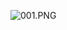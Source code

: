 ![001.PNG](http://upload-images.jianshu.io/upload_images/6177839-f21e942e9600ef16.PNG?imageMogr2/auto-orient/strip%7CimageView2/2/w/1240)
